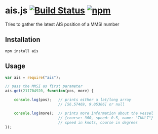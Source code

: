 # ais.js [![Build Status](https://travis-ci.org/thomasbrueggemann/ais.js.svg?branch=master)](https://travis-ci.org/thomasbrueggemann/ais.js) [![npm](https://img.shields.io/badge/npm-1.1.0-blue.svg)](https://www.npmjs.com/package/ais)
Tries to gather the latest AIS position of a MMSI number

## Installation

```npm install ais```

## Usage

```javascript
var ais = require("ais");

// pass the MMSI as first parameter
ais.get(211704920, function(pos, more) {

	console.log(pos);	// prints either a lat/long array 
						// [56.57469, 9.05306] or null

	console.log(more);  // prints more information about the vessel
						// {course: 360, speed: 0.5, name: "TUULI"}
						// speed in knots, course in degrees
});
```
